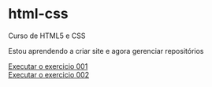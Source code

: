 # html-css
 Curso de HTML5 e CSS

 Estou aprendendo a criar site e agora gerenciar repositórios

<a href="https://davidizicv.github.io/html-css/exercicios/ex001/index.html" target="_blank"> Executar o exercicio 001 </a>
<br>
<a href="https://davidizicv.github.io/html-css/exercicios/ex002/index.html"> Executar o exercicio 002 </a>
